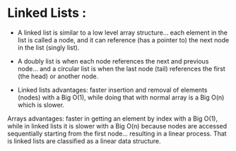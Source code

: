 # Linked Lists :
- A linked list is similar to a low level array structure... each element in the list is called a node, and it can reference (has a pointer to) the next node in the list (singly list).

- A doubly list is when each node references the next and previous node... and a circular list is when the last node (tail) references the first (the head) or another node.

- Linked lists advantages: faster insertion and removal of elements (nodes) with a Big O(1), while doing that with normal array is a Big O(n) which is slower.

Arrays advantages: faster in getting an element by index with a Big O(1), while in linked lists it is slower with a Big O(n) because nodes are accessed sequentially starting from the first node... resulting in a linear process. That is linked lists are classified as a linear data structure.
